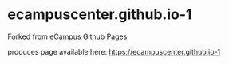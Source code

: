 # ecampuscenter.github.io-1
Forked from eCampus Github Pages

produces page available here: https://ecampuscenter.github.io-1

